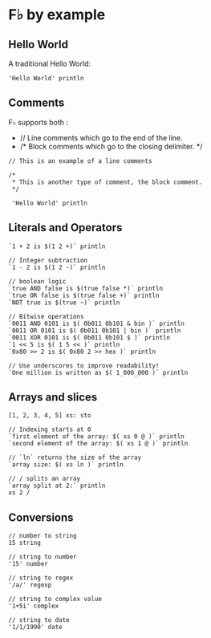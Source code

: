 # F♭ by example

## Hello World

A traditional Hello World:

```
'Hello World' println
```

## Comments

F♭ supports both :

* // Line comments which go to the end of the line.
* /* Block comments which go to the closing delimiter. */

```
// This is an example of a line comments

/* 
 * This is another type of comment, the block comment.
 */
 
 'Hello World' println
```

## Literals and Operators

```
`1 + 2 is $(1 2 +)` println

// Integer subtraction
`1 - 2 is $(1 2 -)` println

// boolean logic
`true AND false is $(true false *)` println
`true OR false is $(true false +)` println
`NOT true is $(true ~)` println

// Bitwise operations
`0011 AND 0101 is $( 0b011 0b101 & bin )` println
`0011 OR 0101 is $( 0b011 0b101 | bin )` println
`0011 XOR 0101 is $( 0b011 0b101 $ )` println
`1 << 5 is $( 1 5 << )` println
`0x80 >> 2 is $( 0x80 2 >> hex )` println

// Use underscores to improve readability!
`One million is written as $( 1_000_000 )` println
```

## Arrays and slices

```
[1, 2, 3, 4, 5] xs: sto

// Indexing starts at 0
`first element of the array: $( xs 0 @ )` println
`second element of the array: $( xs 1 @ )` println

// `ln` returns the size of the array
`array size: $( xs ln )` println

// / splits an array
`array split at 2:` println
xs 2 /
```

## Conversions

```
// number to string
15 string

// string to number
'15' number

// string to regex
'/a/' regexp

// string to complex value
'1+5i' complex

// string to date
'1/1/1990' date 
```

